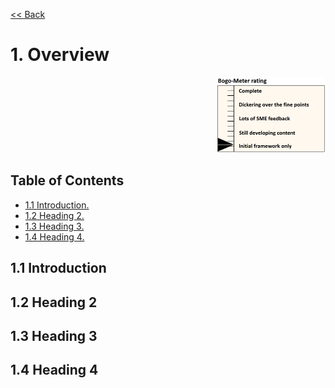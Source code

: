 [<< Back](../)

# 1. Overview
<p align="right"><img src="../figures/bogo_ifo.png" alt="scope" title="Scope" width="35%"/></p>

## Table of Contents
* [1.1 Introduction.](#1.1)
* [1.2 Heading 2.](#1.2)
* [1.3 Heading 3.](#1.3)
* [1.4 Heading 4.](#1.4)

<a name="1.1"></a>
## 1.1 Introduction


<a name="1.2"></a>
## 1.2 Heading 2


<a name="1.3"></a>
## 1.3 Heading 3


<a name="1.4"></a>
## 1.4 Heading 4